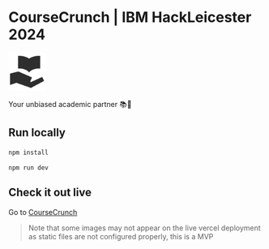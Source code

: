 # CourseCrunch | IBM HackLeicester 2024
<img src="https://github.com/Emad-Eldin-G/CourseCrunch/blob/main/public/logoSquare.png" width=75 />  
  
Your unbiased academic partner 📚🧠


## Run locally  

```
npm install
```
```
npm run dev
```


## Check it out live  

Go to [CourseCrunch](https://course-crunch.vercel.app/)  
> Note that some images may not appear on the live vercel deployment as static files are not configured properly, this is a MVP
